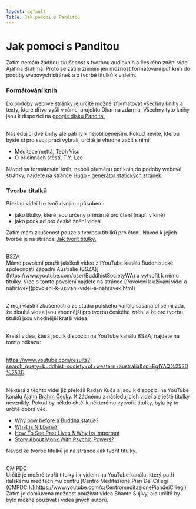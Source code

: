 ```yaml
---
layout: default
Title: Jak pomoci s Panditou
---
```


# Jak pomoci s Panditou

Zatím nemám žádnou zkušenost s tvorbou audioknih a českého znění videí Ajahna Brahma. Proto se zatím zmíním jen možnost formátování pdf knih do podoby webových stránek a o tvorbě titulků k videím.

### Formátování knih

Do podoby webové stránky je určitě možné zformátovat všechny knihy a texty, které dříve vyšli v rámci projektu Dharma zdarma. Všechny tyto knihy jsou k dispozici na [google disku Pandita.](https://drive.google.com/drive/u/1/folders/11gL2ab0CPZUdpUUepmwEovLgplyc8VLj)<br><br>

Následující dvě knihy ale patřily k nejoblíbenějším. Pokud nevíte, kterou byste si pro svoji práci vybrali, určitě je vhodné začít s nimi:

<ul>
<li>Meditace mettá, Teoh Visu</li>
<li>O příčinnách štěstí, T.Y. Lee</li>
</ul>

Návod na formátování knih, neboli přeměnu pdf knih do podoby webové stránky, najdete na stránce <a href="hugo-generator-statickych-stranek">Hugo - generátor statických stránek.</a><br>

### Tvorba titulků

Překlad videí lze tvoři dvojím způsobem:

<ul>
<li>jako titulky, které jsou určeny primárně pro čtení (např. v kině)</li>
<li>jako podklad pro české znění videa</li>
</ul>

Zatím mám zkušenost pouze s tvorbou titulků pro čtení. Návod k jejich tvorbě je na stránce
<a href="jak-tvorit-titulky.html">Jak tvořit titulky.</a> <br><br>

<div class="underline">
BSZA
</div>
Máme povolení použít jakékoli video z [YouTube kanálu Buddhistické společnosti Západní Austrálie (BSZA)](https://www.youtube.com/user/BuddhistSocietyWA) a vytvořit k němu titulky. Více o tomto povolení najdete na stránce [Povolení k užívání videí a nahrávek](povoleni-k-uzivani-videi-a-nahravek.html)<br><br>

Z mojí vlastní zkušenosti a ze studia polského kanálu sasana.pl se mi zdá, že dlouhá videa jsou vhodnější pro tvorbu českého znění a že pro tvorbu titulků jsou vhodnějěí kratší videa.<br><br>

Kratší videa, která jsou k dispozici na YouTube kanálu BSZA, najdete na tomto odkazu:<br><br>

<div class="do-not-break-out">
<a href="https://www.youtube.com/results?search_query=buddhist+society+of+western+australia&sp=EgIYAQ%253D%253D">https://www.youtube.com/results?search_query=buddhist+society+of+western+australia&sp=EgIYAQ%253D%253D</a>
</div><br>

Některá z těchto videí již přeložil Radan Kuča a jsou k dispozici na YouTube kanálu [Ajahn Brahm Česky.](https://www.youtube.com/channel/UCUr-lRBB59mFLyKFhAAbXbg) K žádnému z následujících videí ale ještě titulky nevznikly. Pokud by někdo chtěl k některému vytvořit titulky, byla by to určitě dobrá věc.

<ul>
<li><a href="https://www.youtube.com/watch?v=9XPaWCit4Io">Why bow before a Buddha statue?</a></li>
<li><a href="https://www.youtube.com/watch?v=O_3n96SmIyI">What is Nibbana?</a></li>
<li><a href="https://www.youtube.com/watch?v=_4BFX_qhhyk">How To See Past Lives & Why Its Important</a></li>
<li><a href="https://www.youtube.com/watch?v=HqBbhUEd97c">Story About Monk With Psychic Powers?</a></li>
</ul>

Návod ke tvorbě titulků je na stránce
<a href="jak-tvorit-titulky.html">Jak tvořit titulky.</a><br><br>

<div class="underline">
CM PDC
</div>
Určitě je možné tvořit titulky i k videím na YouTube kanálu, který patří italskému meditačnímu centru [Centro Meditazione Pian Dei Ciliegi (CMPDC.).](https://www.youtube.com/c/CentromeditazionePiandeiCiliegi) Zatím je domluvena možnost používat videa Bhante Sujívy, ale určitě by bylo možné používat i videa jiných autorů.<br><br>
